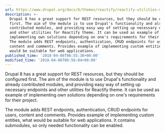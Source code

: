 ```yaml
---
url: https://www.drupal.org/docs/8/themes/reactify/reactify-utilities-module
description: >-
  Drupal 8 has a great support for REST resources, but they should be configured
  first. The aim of the module is to use Drupal's functionality and already
  contributed modules, and providing easy way of setting up necessary endpoints
  and other utilities for Reactify theme. It can be used as example of
  implementing own solutions depending on one's requirements for their project.
  The module adds REST endpoints, authentication, CRUD endpoints for users,
  content and comments. Provides example of implementing custom entities, what
  would be suitable for web applications.
published_time: '2018-04-06T06:55:38+00:00'
modified_time: '2018-04-06T06:56:04+00:00'
---
```

Drupal 8 has a great support for REST resources, but they should be configured first. The aim of the module is to use Drupal's functionality and already contributed modules, and providing easy way of setting up necessary endpoints and other utilities for Reactify theme. It can be used as example of implementing own solutions depending on one's requirements for their project.

The module adds REST endpoints, authentication, CRUD endpoints for users, content and comments. Provides example of implementing custom entities, what would be suitable for web applications. It contains submodules, so only needed functionality can be enabled.